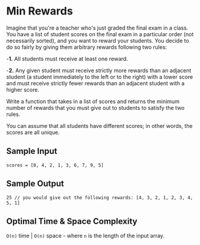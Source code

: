 # Min Rewards

Imagine that you're a teacher who's just graded the final exam in a class. You have a list of student scores on the final exam in a particular order (not necessarily sorted), and you want to reward your students. You decide to do so fairly by giving them arbitrary rewards following two rules:

-**1.** All students must receive at least one reward.

-**2.** Any given student must receive strictly more rewards than an adjacent student (a student immediately to the left or to the right) with a lower score and must receive strictly fewer rewards than an adjacent student with a higher score.

Write a function that takes in a list of scores and returns the minimum number of rewards that you must give out to students to satisfy the two rules.

You can assume that all students have different scores; in other words, the scores are all unique.

## Sample Input

```plaintext
scores = [8, 4, 2, 1, 3, 6, 7, 9, 5]
```

## Sample Output

```plaintext
25 // you would give out the following rewards: [4, 3, 2, 1, 2, 3, 4, 5, 1]
```

## Optimal Time & Space Complexity

`O(n)` time | `O(n)` space - where `n` is the length of the input array.
